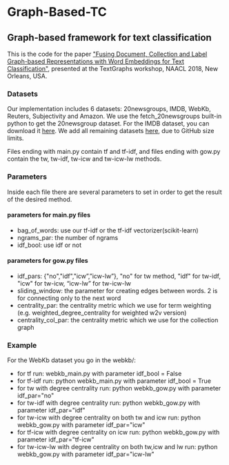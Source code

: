 # Graph-Based-TC
## Graph-based framework for text classification

This is the code for the paper ["Fusing Document, Collection and Label Graph-based Representations with Word Embeddings for Text Classification"](https://www.lix.polytechnique.fr/~kskianis/papers/tw-icw-w2v_textgraphs2018.pdf), presented at the TextGraphs workshop, NAACL 2018, New Orleans, USA.

### Datasets
Our implementation includes 6 datasets: 20newsgroups, IMDB, WebKb, Reuters, Subjectivity and Amazon. We use the fetch_20newsgroups built-in python to get the 20newsgroup dataset. For the IMDB dataset, you can download it [here](http://ai.stanford.edu/~amaas/data/sentiment/). We add all remaining datasets [here](https://www.dropbox.com/sh/1qhbsvfhqgsu3wy/AADshIA30o6M8daul4GDVlBpa?dl=0), due to GitHub size limits.

Files ending with main.py contain tf and tf-idf, and files ending with gow.py contain the tw, tw-idf, tw-icw and tw-icw-lw methods.

### Parameters
Inside each file there are several parameters to set in order to get the result of the desired method.

#### parameters for main.py files
- bag_of_words: use our tf-idf or the tf-idf vectorizer(scikit-learn)
- ngrams_par: the number of ngrams
- idf_bool: use idf or not

#### parameters for gow.py files
- idf_pars: {"no","idf","icw”,”icw-lw”}, "no" for tw method, "idf" for tw-idf, "icw" for tw-icw, “icw-lw” for tw-icw-lw
- sliding_window: the parameter for creating edges between words. 2 is for connecting only to the next word
- centrality_par: the centrality metric which we use for term weighting (e.g. weighted_degree_centrality for weighted w2v version)
- centrality_col_par: the centrality metric which we use for the collection graph

### Example
For the WebKb dataset you go in the webkb/:
- for tf run: webkb_main.py with parameter idf_bool = False
- for tf-idf run: python webkb_main.py with parameter idf_bool = True
- for tw with degree centrality run: python webkb_gow.py with parameter idf_par="no"
- for tw-idf with degree centrality run: python webkb_gow.py with parameter idf_par="idf"
- for tw-icw with degree centrality on both tw and icw run: python webkb_gow.py with parameter idf_par="icw"
- for tf-icw with degree centrality on icw run: python webkb_gow.py with parameter idf_par="tf-icw"
- for tw-icw-lw with degree centrality on both tw,icw and lw run: python webkb_gow.py with parameter idf_par="icw-lw"
